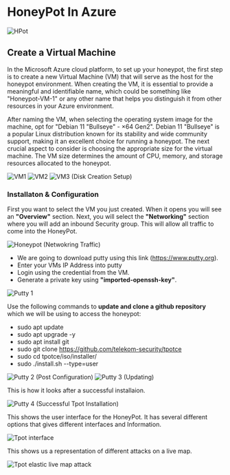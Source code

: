 <h1>HoneyPot In Azure</h1>

![HPot](https://github.com/MMease/HoneyPot/assets/42321472/ff4121c2-1f9b-49c3-8774-c4504d0bf9ad)


<h2>Create a Virtual Machine</h2>
In the Microsoft Azure cloud platform, to set up your honeypot, the first step is to create a new Virtual Machine (VM) that will serve as the host for the honeypot environment. When creating the VM, it is essential to provide a meaningful and identifiable name, which could be something like "Honeypot-VM-1" or any other name that helps you distinguish it from other resources in your Azure environment.

After naming the VM, when selecting the operating system image for the machine, opt for "Debian 11 "Bullseye" - ×64 Gen2". Debian 11 "Bullseye" is a popular Linux distribution known for its stability and wide community support, making it an excellent choice for running a honeypot. The next crucial aspect to consider is choosing the appropriate size for the virtual machine. The VM size determines the amount of CPU, memory, and storage resources allocated to the honeypot.

![VM1](https://github.com/MMease/HoneyPot/assets/42321472/f6c489e2-386c-45f3-8f87-6745e70134c3)
![VM2](https://github.com/MMease/HoneyPot/assets/42321472/37af7903-67d8-4fa7-8b82-cd5671c00609)
![VM3 (Disk Creation   Setup)](https://github.com/MMease/HoneyPot/assets/42321472/4fd6e55a-4ee8-48ab-950f-340c9387e4a1)


<h3>Installaton & Configuration </h3>

First you want to select the VM you just created. When it opens you will see an <b>"Overview"</b> section. Next, you will select the <b>"Networking"</b> section where you will add an inbound Security group. This will allow all traffic to come into the HoneyPot.

![Honeypot (Netwokring Traffic)](https://github.com/MMease/HoneyPot/assets/42321472/a4a62af3-bbf1-487e-b243-7138c30d2f8b)

- We are going to download putty using this link (https://www.putty.org).
- Enter your VMs IP Address into putty
- Login using the credential from the VM.
- Generate a private key using <b>"imported-openssh-key"</b>.
  
![Putty 1](https://github.com/MMease/HoneyPot/assets/42321472/9dec430e-09f6-4e7c-a7a1-7fece4654713)

Use the following commands to <b> update and clone a github repository </b> which we will be using to access the honeypot:
- sudo apt update
- sudo apt upgrade -y
- sudo apt install git
- sudo git clone https://github.com/telekom-security/tpotce
- sudo cd tpotce/iso/installer/
- sudo ./install.sh --type=user

![Putty 2 (Post Configuration)](https://github.com/MMease/HoneyPot/assets/42321472/ab677192-8ab4-4e0f-b1b3-8317f3bf633a)
![Putty 3 (Updating)](https://github.com/MMease/HoneyPot/assets/42321472/96f37f6a-297c-4ef6-bae1-e21c174b718b)

This is how it looks after a successful installaion.

![Putty 4 (Successful Tpot Installation)](https://github.com/MMease/HoneyPot/assets/42321472/e4851460-1153-45e9-8c56-27a27cbf56e6)


This shows the user interface for the HoneyPot. It has several different options that gives different interfaces and Information.

![Tpot interface](https://github.com/MMease/HoneyPot/assets/42321472/02c0b641-f966-4f97-a1f5-b409285e3137)

This shows us a representation of different attacks on a live map.

![Tpot elastic live map attack](https://github.com/MMease/HoneyPot/assets/42321472/19f4aa09-90f0-4b2a-a649-84a22fd3344c)



